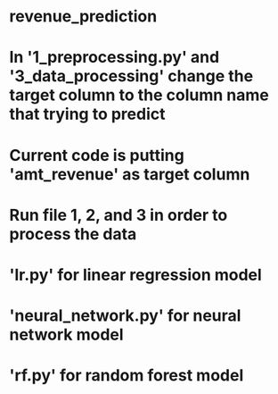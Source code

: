 # revenue_prediction

# In '1_preprocessing.py' and '3_data_processing' change the target column to the column name that trying to predict 
# Current code is putting 'amt_revenue' as target column

# Run file 1, 2, and 3 in order to process the data

# 'lr.py' for linear regression model 
# 'neural_network.py' for neural network model 
# 'rf.py' for random forest model 